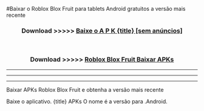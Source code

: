 #Baixar o Roblox Blox Fruit   para tablets Android gratuitos a versão mais recente


<div align="center">
<h3>Download >>>>> <a href="https://pt-web.web.app/?pt= {title}">Baixe o A P K {title} [sem anúncios]</a></h3><br>

<h3>Download >>>>> <a href="https://pt-web.web.app/?pt= {title}">Roblox Blox Fruit  Baixar APKs</a></h3>
</div>

----------------------------------------------------------

----------------------------------------------------------

----------------------------------------------------------

Baixar APKs Roblox Blox Fruit  e obtenha a versão mais recente

Baixe o aplicativo. {title} APKs O nome é a versão para .Android.


